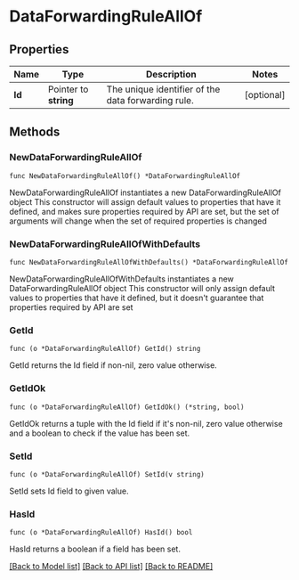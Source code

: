 # DataForwardingRuleAllOf

## Properties

Name | Type | Description | Notes
------------ | ------------- | ------------- | -------------
**Id** | Pointer to **string** | The unique identifier of the data forwarding rule. | [optional] 

## Methods

### NewDataForwardingRuleAllOf

`func NewDataForwardingRuleAllOf() *DataForwardingRuleAllOf`

NewDataForwardingRuleAllOf instantiates a new DataForwardingRuleAllOf object
This constructor will assign default values to properties that have it defined,
and makes sure properties required by API are set, but the set of arguments
will change when the set of required properties is changed

### NewDataForwardingRuleAllOfWithDefaults

`func NewDataForwardingRuleAllOfWithDefaults() *DataForwardingRuleAllOf`

NewDataForwardingRuleAllOfWithDefaults instantiates a new DataForwardingRuleAllOf object
This constructor will only assign default values to properties that have it defined,
but it doesn't guarantee that properties required by API are set

### GetId

`func (o *DataForwardingRuleAllOf) GetId() string`

GetId returns the Id field if non-nil, zero value otherwise.

### GetIdOk

`func (o *DataForwardingRuleAllOf) GetIdOk() (*string, bool)`

GetIdOk returns a tuple with the Id field if it's non-nil, zero value otherwise
and a boolean to check if the value has been set.

### SetId

`func (o *DataForwardingRuleAllOf) SetId(v string)`

SetId sets Id field to given value.

### HasId

`func (o *DataForwardingRuleAllOf) HasId() bool`

HasId returns a boolean if a field has been set.


[[Back to Model list]](../README.md#documentation-for-models) [[Back to API list]](../README.md#documentation-for-api-endpoints) [[Back to README]](../README.md)


